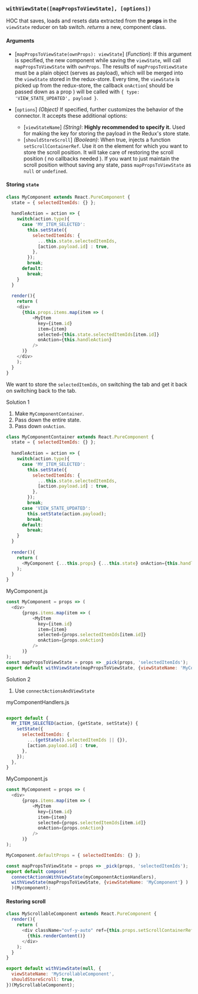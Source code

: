 ### `withViewState([mapPropsToViewState], [options])`
HOC that saves, loads and resets data extracted from the **props** in the `viewState` reducer on tab switch.
*returns* a new, component class.

#### Arguments

* [`mapPropsToViewState(ownProps): viewState`] \(*Function*): If this argument is specified, the new component while saving the `viewState`, will call `mapPropsToViewState` with `ownProps`. The results of `mapPropsToViewState` must be a plain object (serves as payload), which will be merged into the `viewState` stored in the redux-store. Every time, the `viewState` is picked up from the redux-store, the callback `onAction`( should be passed down as a prop ) will be called with `{ type: 'VIEW_STATE_UPDATED', payload }`.

* [`options`] *(Object)* If specified, further customizes the behavior of the connector. It accepts these additional options:
  * [`viewStateName`] *(String)*: **Highly recommended to specify it.** Used for making the key for storing the payload in the Redux's store state.
  * [`shouldStoreScroll`] *(Boolean)*: When true, injects a function `setScrollContainerRef`. Use it on the element for which you want to store the scroll position. It will take care of restoring the scroll position ( no callbacks needed ). If you want to just maintain the scroll position without saving any state, pass `mapPropsToViewState` as `null` or `undefined`.


#### Storing `state`

```javascript
class MyComponent extends React.PureComponent {
  state = { selectedItemIds: {} };
  
  handleAction = action => {
    switch(action.type){
      case 'MY_ITEM_SELECTED':
        this.setState({
          selectedItemIds: { 
            ...this.state.selectedItemIds,
            [action.payload.id] : true,
          },
        });
        break;
      default:
        break;
    }
  }
  
  render(){
    return (
    <div>
      {this.props.items.map(item => ( 
          <MyItem
            key={item.id}
            item={item}
            selected={this.state.selectedItemIds[item.id]}
            onAction={this.handleAction}
          />
      )}
    </div>
    );
  }
}
```

We want to store the `selectedItemIds`, on switching the tab and get it back on switching back to the tab.


Solution 1

1. Make `MyComponentContainer`.
2. Pass down the entire state.
3. Pass down `onAction`.

```javascript
class MyComponentContainer extends React.PureComponent {
  state = { selectedItemIds: {} };
  
  handleAction = action => {
    switch(action.type){
      case 'MY_ITEM_SELECTED':
        this.setState({
          selectedItemIds: { 
            ...this.state.selectedItemIds,
            [action.payload.id] : true,
          },
        });
        break;
      case 'VIEW_STATE_UPDATED':
        this.setState(action.payload);
        break;
      default:
        break;
    }
  }
  
  render(){
    return (
      <MyComponent {...this.props} {...this.state} onAction={this.handleAction} />
    );
  }
}
```

MyComponent.js
```javascript
const MyComponent = props => (
  <div>
      {props.items.map(item => ( 
          <MyItem
            key={item.id}
            item={item}
            selected={props.selectedItemIds[item.id]}
            onAction={props.onAction}
          />
      )}
);
const mapPropsToViewState = props => _pick(props, 'selectedItemIds');
export default withViewState(mapPropsToViewState, {viewStateName: 'MyComponent'} )(Mycomponent);
```

Solution 2
1. Use `connectActionsAndViewState`

myComponentHandlers.js

```javascript

export default {
  MY_ITEM_SELECTED(action, {getState, setState}) {
    setState({
      selectedItemIds: { 
        ...(getState().selectedItemIds || {}),
        [action.payload.id] : true,
      },
    });
  },
}
```

MyComponent.js
```javascript
const MyComponent = props => (
  <div>
      {props.items.map(item => ( 
          <MyItem
            key={item.id}
            item={item}
            selected={props.selectedItemIds[item.id]}
            onAction={props.onAction}
          />
      )}
);

MyComponent.defaultProps = { selectedItemIds: {} };

const mapPropsToViewState = props => _pick(props, 'selectedItemIds');
export default compose(
  connectActionsWithViewState(myComponentActionHandlers),
  withViewState(mapPropsToViewState, {viewStateName: 'MyComponent'} )
  )(Mycomponent);
```

#### Restoring scroll

```javascript
class MyScrollableComponent extends React.PureComponent {
  render(){
    return (
      <div className="ovf-y-auto" ref={this.props.setScrollContainerRef}>
        {this.renderContent()}
      </div>
    );
  }
}

export default withViewState(null, {
  viewStateName: 'MyScrollableComponent',
  shouldStoreScroll: true,
})(MyScrollableComponent);
```

